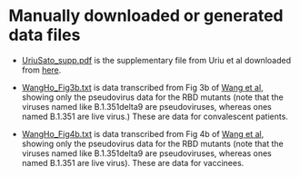 # Manually downloaded or generated data files

- [UriuSato_supp.pdf](UriuSato_supp.pdf) is the supplementary file from Uriu et al downloaded from [here](https://www.nejm.org/doi/suppl/10.1056/NEJMc2114706/suppl_file/nejmc2114706_appendix.pdf).

- [WangHo_Fig3b.txt]([WangHo_Fig3b.txt) is data transcribed from Fig 3b of [Wang et al](https://www.nature.com/articles/s41586-021-03398-2/), showing only the pseudovirus data for the RBD mutants (note that the viruses named like B.1.351delta9 are pseudoviruses, whereas ones named B.1.351 are live virus.) These are data for convalescent patients.

- [WangHo_Fig4b.txt]([WangHo_Fig4b.txt) is data transcribed from Fig 4b of [Wang et al](https://www.nature.com/articles/s41586-021-03398-2/), showing only the pseudovirus data for the RBD mutants (note that the viruses named like B.1.351delta9 are pseudoviruses, whereas ones named B.1.351 are live virus). These are data for vaccinees.
